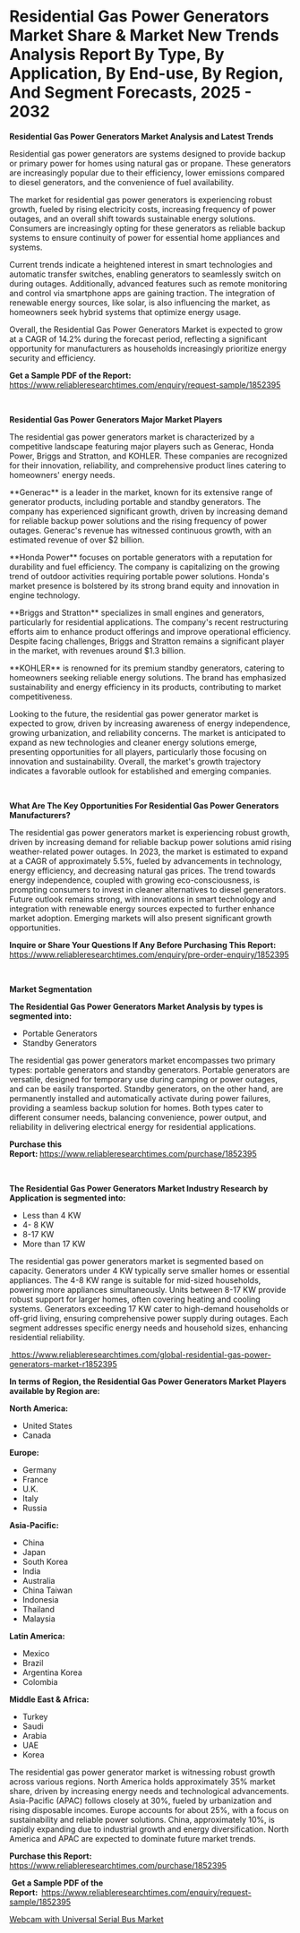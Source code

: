 <p><h1>Residential Gas Power Generators Market Share & Market New Trends Analysis Report By Type, By Application, By End-use, By Region, And Segment Forecasts, 2025 - 2032</h1></p><p><strong>Residential Gas Power Generators Market Analysis and Latest Trends</strong></p>
<p><p>Residential gas power generators are systems designed to provide backup or primary power for homes using natural gas or propane. These generators are increasingly popular due to their efficiency, lower emissions compared to diesel generators, and the convenience of fuel availability. </p><p>The market for residential gas power generators is experiencing robust growth, fueled by rising electricity costs, increasing frequency of power outages, and an overall shift towards sustainable energy solutions. Consumers are increasingly opting for these generators as reliable backup systems to ensure continuity of power for essential home appliances and systems. </p><p>Current trends indicate a heightened interest in smart technologies and automatic transfer switches, enabling generators to seamlessly switch on during outages. Additionally, advanced features such as remote monitoring and control via smartphone apps are gaining traction. The integration of renewable energy sources, like solar, is also influencing the market, as homeowners seek hybrid systems that optimize energy usage. </p><p>Overall, the Residential Gas Power Generators Market is expected to grow at a CAGR of 14.2% during the forecast period, reflecting a significant opportunity for manufacturers as households increasingly prioritize energy security and efficiency.</p></p>
<p><strong>Get a Sample PDF of the Report:&nbsp;</strong> <a href="https://www.reliableresearchtimes.com/enquiry/request-sample/1852395?utm_campaign=2720&utm_medium=2&utm_source=Github&utm_content=ia&utm_term=12042025&utm_id=residential-gas-power-generators">https://www.reliableresearchtimes.com/enquiry/request-sample/1852395</a></p>
<p>&nbsp;</p>
<p><strong>Residential Gas Power Generators Major Market Players</strong></p>
<p><p>The residential gas power generators market is characterized by a competitive landscape featuring major players such as Generac, Honda Power, Briggs and Stratton, and KOHLER. These companies are recognized for their innovation, reliability, and comprehensive product lines catering to homeowners' energy needs.</p><p>**Generac** is a leader in the market, known for its extensive range of generator products, including portable and standby generators. The company has experienced significant growth, driven by increasing demand for reliable backup power solutions and the rising frequency of power outages. Generac's revenue has witnessed continuous growth, with an estimated revenue of over $2 billion.</p><p>**Honda Power** focuses on portable generators with a reputation for durability and fuel efficiency. The company is capitalizing on the growing trend of outdoor activities requiring portable power solutions. Honda's market presence is bolstered by its strong brand equity and innovation in engine technology.</p><p>**Briggs and Stratton** specializes in small engines and generators, particularly for residential applications. The company's recent restructuring efforts aim to enhance product offerings and improve operational efficiency. Despite facing challenges, Briggs and Stratton remains a significant player in the market, with revenues around $1.3 billion.</p><p>**KOHLER** is renowned for its premium standby generators, catering to homeowners seeking reliable energy solutions. The brand has emphasized sustainability and energy efficiency in its products, contributing to market competitiveness.</p><p>Looking to the future, the residential gas power generator market is expected to grow, driven by increasing awareness of energy independence, growing urbanization, and reliability concerns. The market is anticipated to expand as new technologies and cleaner energy solutions emerge, presenting opportunities for all players, particularly those focusing on innovation and sustainability. Overall, the market's growth trajectory indicates a favorable outlook for established and emerging companies.</p></p>
<p>&nbsp;</p>
<p><strong>What Are The Key Opportunities For Residential Gas Power Generators Manufacturers?</strong></p>
<p><p>The residential gas power generators market is experiencing robust growth, driven by increasing demand for reliable backup power solutions amid rising weather-related power outages. In 2023, the market is estimated to expand at a CAGR of approximately 5.5%, fueled by advancements in technology, energy efficiency, and decreasing natural gas prices. The trend towards energy independence, coupled with growing eco-consciousness, is prompting consumers to invest in cleaner alternatives to diesel generators. Future outlook remains strong, with innovations in smart technology and integration with renewable energy sources expected to further enhance market adoption. Emerging markets will also present significant growth opportunities.</p></p>
<p><strong>Inquire or Share Your Questions If Any Before Purchasing This Report:</strong> <a href="https://www.reliableresearchtimes.com/enquiry/pre-order-enquiry/1852395?utm_campaign=2720&utm_medium=2&utm_source=Github&utm_content=ia&utm_term=12042025&utm_id=residential-gas-power-generators">https://www.reliableresearchtimes.com/enquiry/pre-order-enquiry/1852395</a></p>
<p>&nbsp;</p>
<p><strong>Market Segmentation</strong></p>
<p><strong>The Residential Gas Power Generators Market Analysis by types is segmented into:</strong></p>
<p><ul><li>Portable Generators</li><li>Standby Generators</li></ul></p>
<p><p>The residential gas power generators market encompasses two primary types: portable generators and standby generators. Portable generators are versatile, designed for temporary use during camping or power outages, and can be easily transported. Standby generators, on the other hand, are permanently installed and automatically activate during power failures, providing a seamless backup solution for homes. Both types cater to different consumer needs, balancing convenience, power output, and reliability in delivering electrical energy for residential applications.</p></p>
<p><strong>Purchase this Report:&nbsp;</strong><a href="https://www.reliableresearchtimes.com/purchase/1852395?utm_campaign=2720&utm_medium=2&utm_source=Github&utm_content=ia&utm_term=12042025&utm_id=residential-gas-power-generators">https://www.reliableresearchtimes.com/purchase/1852395</a></p>
<p>&nbsp;</p>
<p><strong>The Residential Gas Power Generators Market Industry Research by Application is segmented into:</strong></p>
<p><ul><li>Less than 4 KW</li><li>4- 8 KW</li><li>8-17 KW</li><li>More than 17 KW</li></ul></p>
<p><p>The residential gas power generators market is segmented based on capacity. Generators under 4 KW typically serve smaller homes or essential appliances. The 4-8 KW range is suitable for mid-sized households, powering more appliances simultaneously. Units between 8-17 KW provide robust support for larger homes, often covering heating and cooling systems. Generators exceeding 17 KW cater to high-demand households or off-grid living, ensuring comprehensive power supply during outages. Each segment addresses specific energy needs and household sizes, enhancing residential reliability.</p></p>
<p><a href="https://www.reliableresearchtimes.com/global-residential-gas-power-generators-market-r1852395?utm_campaign=2720&utm_medium=2&utm_source=Github&utm_content=ia&utm_term=12042025&utm_id=residential-gas-power-generators">&nbsp;https://www.reliableresearchtimes.com/global-residential-gas-power-generators-market-r1852395</a></p>
<p><strong>In terms of Region, the Residential Gas Power Generators Market Players available by Region are:</strong></p>
<p>
    <p> <strong> North America: </strong>
        <ul>
            <li>United States</li>
            <li>Canada</li>
        </ul>
        </p> 
    <p> <strong> Europe: </strong>
        <ul>
            <li>Germany</li>
            <li>France</li>
            <li>U.K.</li>
            <li>Italy</li>
            <li>Russia</li>
        </ul>
        </p> 
    <p> <strong> Asia-Pacific: </strong>
        <ul>
            <li>China</li>
            <li>Japan</li>
            <li>South Korea</li>
            <li>India</li>
            <li>Australia</li>
            <li>China Taiwan</li>
            <li>Indonesia</li>
            <li>Thailand</li>
            <li>Malaysia</li>
        </ul>
        </p> 
    <p> <strong> Latin America: </strong>
        <ul>
            <li>Mexico</li>
            <li>Brazil</li>
            <li>Argentina Korea</li>
            <li>Colombia</li>
        </ul>
        </p> 
    <p> <strong> Middle East & Africa: </strong>
        <ul>
            <li>Turkey</li>
            <li>Saudi</li>
            <li>Arabia</li>
            <li>UAE</li>
            <li>Korea</li>
        </ul>
    </p>
    </p>
<p><p>The residential gas power generator market is witnessing robust growth across various regions. North America holds approximately 35% market share, driven by increasing energy needs and technological advancements. Asia-Pacific (APAC) follows closely at 30%, fueled by urbanization and rising disposable incomes. Europe accounts for about 25%, with a focus on sustainability and reliable power solutions. China, approximately 10%, is rapidly expanding due to industrial growth and energy diversification. North America and APAC are expected to dominate future market trends.</p></p>
<p><strong>Purchase this Report: </strong><a href="https://www.reliableresearchtimes.com/purchase/1852395?utm_campaign=2720&utm_medium=2&utm_source=Github&utm_content=ia&utm_term=12042025&utm_id=residential-gas-power-generators">https://www.reliableresearchtimes.com/purchase/1852395</a></p>
<p>&nbsp;<strong>Get a Sample PDF of the Report:&nbsp;&nbsp;</strong><a href="https://www.reliableresearchtimes.com/enquiry/request-sample/1852395?utm_campaign=2720&utm_medium=2&utm_source=Github&utm_content=ia&utm_term=12042025&utm_id=residential-gas-power-generators">https://www.reliableresearchtimes.com/enquiry/request-sample/1852395</a></p>
<p><strong></strong></p>
<p><p><a href="https://github.com/ravenecashe/Market-Research-Report-List-1/blob/main/webcam-with-universal-serial-bus-market.md?utm_campaign=2720&utm_medium=2&utm_source=Github&utm_content=ia&utm_term=12042025&utm_id=residential-gas-power-generators">Webcam with Universal Serial Bus Market</a></p></p>